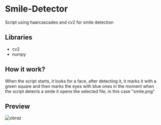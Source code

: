 # Smile-Detector
Script using haarcascades and cv2 for smile detection

## Libraries
* cv2
* numpy

## How it work?
When the script starts, it looks for a face, after detecting it, it marks it with a green square and then marks the eyes with blue ones in the moment when the script detects a smile it opens the selected file, in this case "smile.png"

## Preview
![obraz](https://github.com/kolinov2/Smile-Detector/assets/94188817/e561722d-9df6-4f48-8213-e4f8887b0237)


